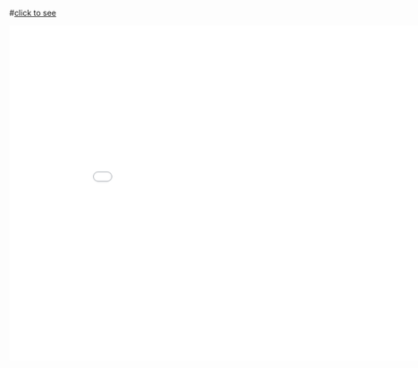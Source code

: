 #[click to see](URIBE_VD.html)

<iframe width=900, height=600 frameBorder=0 src="/results/uribe/img/URIBE_VD.html"></iframe>

